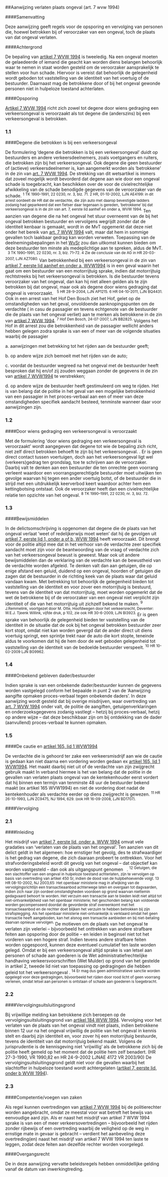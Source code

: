 <meta http-equiv='Content-Type' content='text/html; charset=utf-8' />

##Aanwijzing verlaten plaats ongeval (art. 7 wvw 1994)

####Samenvatting

Deze aanwijzing geeft regels voor de opsporing en vervolging van personen die, hoewel betrokken bij of veroorzaker van een ongeval, toch de plaats van dat ongeval verlaten.    

####Achtergrond

De bepaling van [artikel 7 WVW 1994](../../../../../../../../../../wet/wegenverkeerswet/1994/BWBR0006622/README.md) is tweeledig. Na een ongeval moeten de gelaedeerde of iemand die geacht kan worden diens belangen behoorlijk waar te nemen in staat worden gesteld om de veroorzaker aansprakelijk te stellen voor hun schade. Hiervoor is vereist dat behoorlijk de gelegenheid wordt geboden tot vaststelling van de identiteit van het voertuig of de bestuurder. Daarnaast mag de betrokkene door of bij het ongeval gewonde personen niet in hulpeloze toestand achterlaten.    

####Opsporing

[Artikel 7 WVW 1994](../../../../../../../../../../wet/wegenverkeerswet/1994/BWBR0006622/README.md) richt zich zowel tot degene door wiens gedraging een verkeersongeval is veroorzaakt als tot degene die (anderszins) bij een verkeersongeval is betrokken.   
### 1.1  

####Degene die betrokken is bij een verkeersongeval

De formulering ‘degene die betrokken is bij een verkeersongeval’ duidt op bestuurders en andere verkeersdeelnemers, zoals voetgangers en ruiters, die betrokken zijn bij het verkeersongeval. Ook degene die geen bestuurder of (actieve) verkeersdeelnemer is, kan aangemerkt worden als ‘betrokkene’ in de zin van [art. 7 WVW 1994](../../../../../../../../../../wet/wegenverkeerswet/1994/BWBR0006622/README.md). De strekking van dit wetsartikel is immers dat zoveel mogelijk wordt bevorderd dat degene aan wie door een ongeval schade is toegebracht, kan beschikken over de voor de civielrechtelijke afwikkeling van de schade benodigde gegevens van de veroorzaker van de schade. <sup> 1  TK 1990–1991, 22 0230, nr. 3, blz. 71.  </sup> <sup> 2  HR, 01-10-2002, LJN AE4199: in dit arrest oordeelt de HR dat de verdachte, die zijn auto met daarop bevestigde ladders zodanig had geparkeerd dat een fietser daar tegenaan is gereden, ‘betrokkene’ bij dat verkeersongeval is in de zin van art. 7, eerste lid aanhef en onder a, WVW 1994.  </sup> Ten aanzien van degene die na het ongeval het stuur overneemt van de bij het ongeval betrokken bestuurder en vervolgens wegrijdt zonder dat de identiteit kenbaar is gemaakt, wordt in de MvT opgemerkt dat deze niet onder het bereik van [art. 7 WVW 1994](../../../../../../../../../../wet/wegenverkeerswet/1994/BWBR0006622/README.md) valt, maar dat hem in sommige gevallen toch laakbaar gedrag kan worden verweten. Toepassing van de deelnemingsbepalingen in het [WvSr](../../../../../../../../../../wet/wet/van/3/maart/1881/BWBR0001854/README.md) zou dan uitkomst kunnen bieden om deze bestuurder ten minste als medeplichtige aan te spreken, aldus de MvT.   <sup> 3  TK 1990–1991, 22 0230, nr. 3, blz. 71–72.  </sup> <sup> 4  Zie de conclusie van de AG in HR 20-03-2007, LJN AZ7080.  </sup> Van betrokkenheid bij een verkeersongeval in de zin van [artikel 7, eerste lid aanhef en onder a, WVW1994](../../../../../../../../../../wet/wegenverkeerswet/1994/BWBR0006622/README.md) is in een geval waarin het gaat om een bestuurder van een motorrijtuig sprake, indien dat motorrijtuig rechtstreeks bij het verkeersongeval is betrokken. Is die bestuurder tevens veroorzaker van het ongeval, dan kan hij niet alleen gelden als te zijn betrokken bij dat ongeval, maar ook als degene door wiens gedraging dat ongeval is veroorzaakt.   <sup> 5  HR 28-9-2004, LJN AP1215.  </sup> <sup> 6  HR 04-10-2011, LJN BQ4431.  </sup> Ook in een arrest van het Hof Den Bosch ziet het Hof, gelet op de omstandigheden van het geval, onvoldoende aanknopingspunten om de verdachte ( in casu de passagier en tevens echtgenote van de bestuurder die de plaats van het ongeval verliet) aan te merken als betrokkene in de zin van [artikel 7 WVW 1994](../../../../../../../../../../wet/wegenverkeerswet/1994/BWBR0006622/README.md). <sup> 7  Hof Den Bosch, 24-07-2007, LJN BB2825.  </sup> Volgens het Hof in dit arrest zou die betrokkenheid van de passagier wellicht anders hebben gelegen zodra sprake is van een of meer van de volgende situaties waarbij de passagier 

a. aanwijzingen met betrekking tot het rijden aan de bestuurder geeft;  

b. op andere wijze zich bemoeit met het rijden van de auto;  

c. voordat de bestuurder wegreed na het ongeval met de bestuurder heeft besproken dat hij en/of zij zouden weggaan zonder de gegevens in de zin van [artikel 7 WVW1994](../../../../../../../../../../wet/wegenverkeerswet/1994/BWBR0006622/README.md) te verstrekken;  

d. op andere wijze de bestuurder heeft gestimuleerd om weg te rijden.   Het is van belang dat de politie in het geval van een mogelijke betrokkenheid van een passagier in het proces-verbaal aan een of meer van deze omstandigheden specifiek aandacht besteed, tenminste wanneer daar voor aanwijzingen zijn.    
### 1.2  

####Door wiens gedraging een verkeersongeval is veroorzaakt

Met de formulering 'door wiens gedraging een verkeersongeval is veroorzaakt’ wordt aangegeven dat degene tot wie de bepaling zich richt, niet zelf direct betrokken behoeft te zijn bij het verkeersongeval. . Er is geen direct contact tussen voertuigen, doch aan het verkeersongeval ligt wel (verkeers)gedrag ten grondslag, toe te schrijven aan de veroorzaker. Daarbij valt te denken aan een bestuurder die ten onrechte geen voorrang verleent waardoor een voorrangsgerechtigde bestuurder moet uitwijken ten gevolge waarvan hij tegen een ander voertuig botst, of de bestuurder die in strijd met een uitdrukkelijk keerverbod keert waardoor achter hem een kettingbotsing ontstaat. Ook de veroorzaker heeft dan een civielrechtelijke relatie ten opzichte van het ongeval. <sup> 8  TK 1990–1991, 22 0230, nr. 3, blz. 72.  </sup>    
### 1.3  

####Bewijsmiddelen

In de delictsomschrijving is opgenomen dat degene die de plaats van het ongeval verlaat ‘weet of redelijkerwijs moet weten’ dat hij de gevolgen uit [artikel 7, eerste lid 1, onder a of b, WVW 1994](../../../../../../../../../../wet/wegenverkeerswet/1994/BWBR0006622/README.md) heeft veroorzaakt. Dit brengt voor de politie altijd mee dat in het verhoor van de verdachte zeer specifiek aandacht moet zijn voor de beantwoording van de vraag of verdachte zich van het verkeersongeval bewust is geweest. Maar ook uit andere bewijsmiddelen dan de verklaring van de verdachte kan de bewustheid van de verdachte worden afgeleid. Te denken valt dan aan getuigen, die op enige afstand een geluid, duidend op een ongeval, hoorden of getuigen die zagen dat de bestuurder in de richting keek van de plaats waar dat geluid vandaan kwam. Met betrekking tot behoorlijk de gelegenheid bieden tot vaststelling van de identiteit en voor zover een motorrijtuig is bestuurd, tevens van de identiteit van dat motorrijtuig, moet worden opgemerkt dat de wet de betrokkene bij of de veroorzaker van een ongeval niet verplicht zijn identiteit of die van het motorrijtuig uit zichzelf bekend te maken. <sup> 9  J.Remmelink, voortgezet door M. Otte, Hoofdwegen door het verkeersrecht, Deventer: W.E.J. Tjeenk Willink, vijfde druk, p 102, zie ook HR 30-6-2009, LJN BI3923.  </sup> Er is geen sprake van behoorlijk de gelegenheid bieden ter vaststelling van de identiteit in de situatie dat de ook bij het ongeval betrokken bestuurder zeer kort stopt, omdat niet kan worden gevergd dat de ander direct uit diens voertuig springt, een sprintje trekt naar de auto die kort stopte, teneinde aldus te voorkomen dat hij de hem door de wet geboden gelegenheid tot vaststelling van de identiteit van de bedoelde bestuurder verspeelt. <sup> 10  HR 10-03-2009 LJN BG9962.  </sup>    
### 1.4  

####Onbekend gebleven dader/bestuurder

Indien sprake is van een onbekende dader/bestuurder kunnen de gegevens worden vastgelegd conform het bepaalde in punt 2 van de ‘Aanwijzing aangifte opmaken proces-verbaal tegen onbekende daders’. In deze aanwijzing wordt gesteld dat bij overige misdrijven, waar overtreding van [art. 7 WVW 1994](../../../../../../../../../../wet/wegenverkeerswet/1994/BWBR0006622/README.md) onder valt, de politie de aangiften, getuigenverklaringen en onderzoeksgegevens zodanig vastlegt – hetzij bij proces-verbaal, hetzij op andere wijze – dat deze beschikbaar zijn om bij ontdekking van de dader (aanvullend) proces-verbaal te kunnen opmaken.    
### 1.5  

####De cautie en [artikel 165, lid 1 WVW1994](../../../../../../../../../../wet/wegenverkeerswet/1994/BWBR0006622/README.md)

De verdachte die is gehoord ter zake een verkeersmisdrijf aan wie de cautie is gedaan kan niet daarna een vordering worden gedaan ex [artikel 165, lid 1 WVW1994](../../../../../../../../../../wet/wegenverkeerswet/1994/BWBR0006622/README.md). Het maakt daarbij niet uit of de verdachte van zijn zwijgrecht gebruik maakt In verband hiermee is het van belang dat de politie in de gevallen van verlaten plaats ongeval van de kentekenhouder eerst vordert dat hij binnen een termijn van tenminste 48 uur de bestuurder bekend maakt (ex artikel 165 WVW1994) en niet de vordering doet nadat de kentekenhouder als verdachte eerder op diens zwijgrecht is gewezen. <sup> 11  HR 26-10-1993, LJN ZC9475, NJ 1994, 629. (ook HR 16-09-2008, *LJN* BD1707).  </sup>     

####Vervolging

### 2.1  

####Inleiding

Het misdrijf van [artikel 7, eerste lid, onder a, WVW 1994](../../../../../../../../../../wet/wegenverkeerswet/1994/BWBR0006622/README.md) omvat vele gradaties van ‘verlaten van de plaats van het ongeval’. Ten aanzien van dit delict geldt in het algemeen: hoe ernstiger het gevolg, des te strafwaardiger is het gedrag van degene, die zich daaraan probeert te onttrekken. Voor het strafvorderingsbeleid wordt dit gevolg van het ongeval – dat objectief kan worden vastgesteld – dan ook als uitgangspunt genomen   . <sup> 12  Getuigen, die een slachtoffer van een ongeval in hulpeloze toestand achterlaten, zijn te vervolgen op basis van overtreding van artikel 450 Sr, indien de dood van de hulpbehoevende volgt.  </sup> <sup> 13  HR 08-10-2002, NJ 2003,65: Het openbaar ministerie mag in afwijking van de vervolgingsrichtlijn een transactieaanbod achterwege laten en overgaan tot dagvaarden, indien zich naar zijn oordeel omstandigheden voordoen op grond waarvan niettemin gedagvaard behoort te worden.   Het verzuim een transactie aan te bieden leidt niet altijd tot niet-ontvankelijkheid van het openbaar ministerie; het geschonden belang kan voldoende worden gecompenseerd doordat de gevorderde straf overeenkomt met het transactieaanbod en de rechter doet blijken het verzuim te hebben betrokken bij zijn strafoplegging.   Als het openbaar ministerie niet-ontvankelijk is verklaard omdat het geen transactie heeft aangeboden, kan het alsnog een transactie aanbieden en bij niet-betaling daarvan opnieuw vervolgen.  </sup> De motieven om de plaats van het ongeval te verlaten zijn velerlei – bijvoorbeeld het onttrekken van andere strafbare feiten aan opsporing door de politie – en leiden in beginsel niet tot het vorderen van een hogere straf. Indien tevens andere strafbare feiten worden opgespoord, kunnen deze eventueel cumulatief ten laste worden gelegd. Omdat er bij een verkeersongeval altijd sprake is van letsel aan personen of schade aan goederen is de Wet administratiefrechtelijke handhaving verkeersvoorschriften (Wet Mulder) op grond van het gestelde in artikel 2, tweede lid niet van toepassing op gedragingen die hebben geleid tot het verkeersongeval . <sup> 14  Er mag dus geen administratieve sanctie worden opgelegd voor deze gedragingen, bijvoorbeeld het rijden door rood licht of geen voorrang verlenen, omdat letsel aan personen is ontstaan of schade aan goederen is toegebracht.  </sup>    
### 2.2  

####Vervolgingsuitsluitingsgrond

Bij vrijwillige melding kan betrokkene zich beroepen op de vervolgingsuitsluitingsgrond van [artikel 184 WVW 1994](../../../../../../../../../../wet/wegenverkeerswet/1994/BWBR0006622/README.md). Vervolging voor het verlaten van de plaats van het ongeval vindt niet plaats, indien betrokkene binnen 12 uur na het ongeval vrijwillig de politie van het ongeval in kennis stelt en daarbij zijn identiteit en, voor zover hij een motorrijtuig bestuurde, tevens de identiteit van dat motorrijtuig bekend maakt. Volgens de jurisprudentie is de kennisgeving niet ‘vrijwillig’ als de betrokkene zich bij de politie heeft gemeld op het moment dat de politie hem zelf benadert. (HR 27-3-1990, VR 1990,82 en HR 24-9-2002 LJNAE 4172 VR 2003/90) De vervolgingsuitsluitingsgrond geldt niet voor die gevallen waarbij het slachtoffer in hulpeloze toestand wordt achtergelaten ([artikel 7, eerste lid, onder b WVW 1994](../../../../../../../../../../wet/wegenverkeerswet/1994/BWBR0006622/README.md)).    
### 2.3  

####Competentie/voegen van zaken

Als regel kunnen overtredingen van [artikel 7 WVW 1994](../../../../../../../../../../wet/wegenverkeerswet/1994/BWBR0006622/README.md) bij de politierechter worden aangebracht, omdat ze meestal voor wat betreft het bewijs van eenvoudige aard zijn. Als er naast het misdrijf van artikel 7 WVW 1994 sprake is van een of meer verkeersovertredingen – bijvoorbeeld het rijden zonder rijbewijs of een overtreding waarbij de veiligheid op de weg in ernstige mate in gevaar is gebracht – verdient het aanbeveling deze overtreding(en) naast het misdrijf van artikel 7 WVW 1994 ten laste te leggen, zodat deze feiten aan dezelfde rechter worden voorgelegd.     

####Overgangsrecht

De in deze aanwijzing vervatte beleidsregels hebben onmiddellijke gelding vanaf de datum van inwerkingtreding.     
